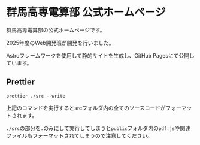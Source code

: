 # 群馬高専電算部 公式ホームページ

群馬高専電算部の公式ホームページです。

2025年度のWeb開発班が開発を行いました。

Astroフレームワークを使用して静的サイトを生成し、GitHub Pagesにて公開しています。

## Prettier

```
prettier ./src --write
```

上記のコマンドを実行するとsrcフォルダ内の全てのソースコードがフォーマットされます。

`./src`の部分を`.`のみにして実行してしまうと`public`フォルダ内の`pdf.js`や関連ファイルもフォーマットされてしまうので注意してください。
